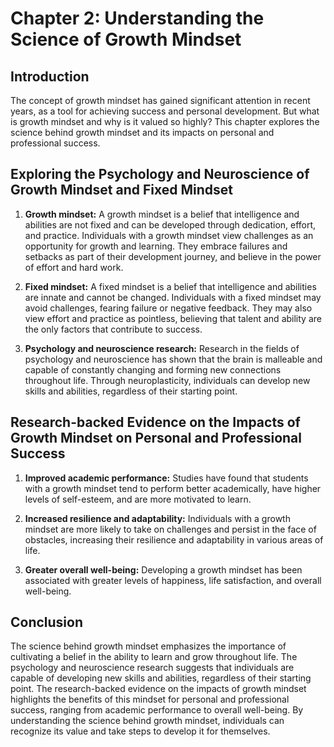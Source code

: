 Chapter 2: Understanding the Science of Growth Mindset
======================================================

Introduction
------------

The concept of growth mindset has gained significant attention in recent years, as a tool for achieving success and personal development. But what is growth mindset and why is it valued so highly? This chapter explores the science behind growth mindset and its impacts on personal and professional success.

Exploring the Psychology and Neuroscience of Growth Mindset and Fixed Mindset
-----------------------------------------------------------------------------

1. **Growth mindset:** A growth mindset is a belief that intelligence and abilities are not fixed and can be developed through dedication, effort, and practice. Individuals with a growth mindset view challenges as an opportunity for growth and learning. They embrace failures and setbacks as part of their development journey, and believe in the power of effort and hard work.

2. **Fixed mindset:** A fixed mindset is a belief that intelligence and abilities are innate and cannot be changed. Individuals with a fixed mindset may avoid challenges, fearing failure or negative feedback. They may also view effort and practice as pointless, believing that talent and ability are the only factors that contribute to success.

3. **Psychology and neuroscience research:** Research in the fields of psychology and neuroscience has shown that the brain is malleable and capable of constantly changing and forming new connections throughout life. Through neuroplasticity, individuals can develop new skills and abilities, regardless of their starting point.

Research-backed Evidence on the Impacts of Growth Mindset on Personal and Professional Success
----------------------------------------------------------------------------------------------

1. **Improved academic performance:** Studies have found that students with a growth mindset tend to perform better academically, have higher levels of self-esteem, and are more motivated to learn.

2. **Increased resilience and adaptability:** Individuals with a growth mindset are more likely to take on challenges and persist in the face of obstacles, increasing their resilience and adaptability in various areas of life.

3. **Greater overall well-being:** Developing a growth mindset has been associated with greater levels of happiness, life satisfaction, and overall well-being.

Conclusion
----------

The science behind growth mindset emphasizes the importance of cultivating a belief in the ability to learn and grow throughout life. The psychology and neuroscience research suggests that individuals are capable of developing new skills and abilities, regardless of their starting point. The research-backed evidence on the impacts of growth mindset highlights the benefits of this mindset for personal and professional success, ranging from academic performance to overall well-being. By understanding the science behind growth mindset, individuals can recognize its value and take steps to develop it for themselves.
